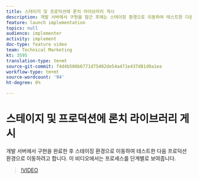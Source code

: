 ```yaml
---
title: 스테이지 및 프로덕션에 론치 라이브러리 게시
description: 개발 서버에서 구현을 잠근 후에는 스테이징 환경으로 이동하여 테스트한 다음 프로덕션 환경으로 이동해야 합니다. 이 비디오에서는 프로세스를 단계별로 보여줍니다.
feature: launch implementation
topics: null
audience: implementer
activity: implement
doc-type: feature video
team: Technical Marketing
kt: 3595
translation-type: tm+mt
source-git-commit: f4d4b506b6771d75402de54a471e437d81d9a1ea
workflow-type: tm+mt
source-wordcount: '94'
ht-degree: 0%

---
```



# 스테이지 및 프로덕션에 론치 라이브러리 게시

개발 서버에서 구현을 완료한 후 스테이징 환경으로 이동하여 테스트한 다음 프로덕션 환경으로 이동하려고 합니다. 이 비디오에서는 프로세스를 단계별로 보여줍니다.

>[!VIDEO](https://video.tv.adobe.com/v/28777/?quality=12)
